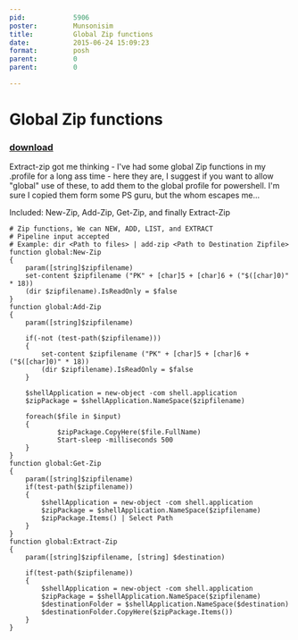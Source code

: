 ```yaml
---
pid:            5906
poster:         Munsonisim
title:          Global Zip functions
date:           2015-06-24 15:09:23
format:         posh
parent:         0
parent:         0

---
```


# Global Zip functions

### [download](5906.ps1)

Extract-zip got me thinking - I've had some global Zip functions in my .profile for a long ass time - here they are, I suggest if you want to allow "global" use of these, to add them to the global profile for powershell. I'm sure I copied them form some PS guru, but the whom escapes me...

Included: New-Zip, Add-Zip, Get-Zip, and finally Extract-Zip

```posh
# Zip functions, We can NEW, ADD, LIST, and EXTRACT 
# Pipeline input accepted
# Example: dir <Path to files> | add-zip <Path to Destination Zipfile>
function global:New-Zip
{
	param([string]$zipfilename)
	set-content $zipfilename ("PK" + [char]5 + [char]6 + ("$([char]0)" * 18))
	(dir $zipfilename).IsReadOnly = $false
}
function global:Add-Zip
{
	param([string]$zipfilename)

	if(-not (test-path($zipfilename)))
	{
		set-content $zipfilename ("PK" + [char]5 + [char]6 + ("$([char]0)" * 18))
		(dir $zipfilename).IsReadOnly = $false	
	}
	
	$shellApplication = new-object -com shell.application
	$zipPackage = $shellApplication.NameSpace($zipfilename)
	
	foreach($file in $input) 
	{ 
            $zipPackage.CopyHere($file.FullName)
            Start-sleep -milliseconds 500
	}
}
function global:Get-Zip
{
	param([string]$zipfilename)
	if(test-path($zipfilename))
	{
		$shellApplication = new-object -com shell.application
		$zipPackage = $shellApplication.NameSpace($zipfilename)
		$zipPackage.Items() | Select Path
	}
}
function global:Extract-Zip
{
	param([string]$zipfilename, [string] $destination)

	if(test-path($zipfilename))
	{	
		$shellApplication = new-object -com shell.application
		$zipPackage = $shellApplication.NameSpace($zipfilename)
		$destinationFolder = $shellApplication.NameSpace($destination)
		$destinationFolder.CopyHere($zipPackage.Items())
	}
}
```
